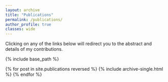 ```yaml
---
layout: archive
title: "Publications"
permalink: /publications/
author_profile: true
classes: wide
---
```


Clicking on any of the links below will redirect you to the abstract and details of my contributions.

{% include base_path %}

{% for post in site.publications reversed %}
  {% include archive-single.html %}
{% endfor %}
